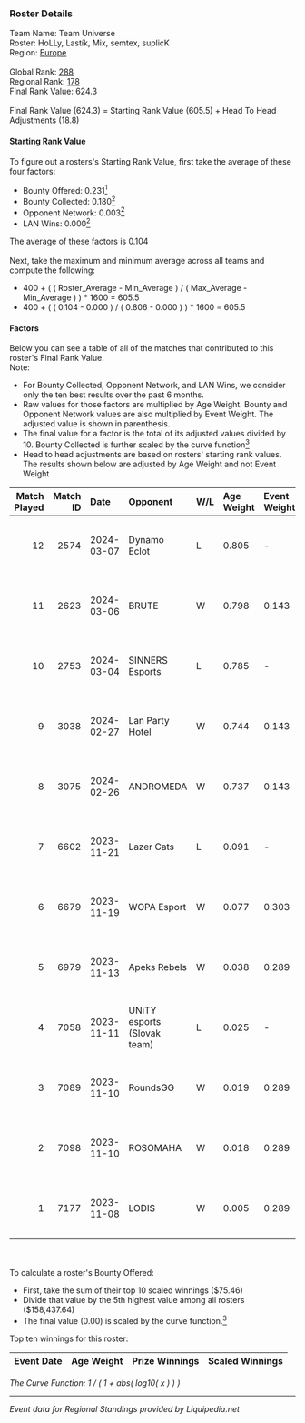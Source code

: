### Roster Details<br />
Team Name: Team Universe<br />
Roster: HoLLy, Lastík, Mix, semtex, suplicK<br />
Region: [Europe]( ../standings_europe.md)<br />
<br />
Global Rank: [288](../standings_global.md)<br />
Regional Rank: [178]( ../standings_europe.md)<br />
Final Rank Value:  624.3<br />
<br />
Final Rank Value (624.3) = Starting Rank Value (605.5) + Head To Head Adjustments (18.8)<br />

#### Starting Rank Value<br />
To figure out a rosters's Starting Rank Value, first take the average of these four factors:<br />
- Bounty Offered: 0.231[<sup>1</sup>](#table2)
- Bounty Collected: 0.180[<sup>2</sup>](#table1)
- Opponent Network: 0.003[<sup>2</sup>](#table1)
- LAN Wins: 0.000[<sup>2</sup>](#table1)

The average of these factors is 0.104<br />
<br />
Next, take the maximum and minimum average across all teams and compute the following:<br />
- 400 + ( ( Roster_Average - Min_Average ) / ( Max_Average - Min_Average ) ) * 1600 = 605.5
- 400 + ( ( 0.104 - 0.000 ) / ( 0.806 - 0.000 ) ) * 1600 = 605.5


#### Factors<br />
Below you can see a table of all of the matches that contributed to this roster's Final Rank Value.<br />
Note:<br />

- For Bounty Collected, Opponent Network, and LAN Wins, we consider only the ten best results over the past 6 months.
- Raw values for those factors are multiplied by Age Weight. Bounty and Opponent Network values are also multiplied by Event Weight. The adjusted value is shown in parenthesis.
- The final value for a factor is the total of its adjusted values divided by 10. Bounty Collected is further scaled by the curve function[<sup>3</sup>](#curveFunction)
- Head to head adjustments are based on rosters' starting rank values. The results shown below are adjusted by Age Weight and not Event Weight
<span id="table1"></span><br />


| Match Played | Match ID | Date       | Opponent                    | W/L | Age Weight | Event Weight | Bounty Collected | Opponent Network | LAN Wins  | H2H Adj. | Roster                                  |
| -: | -: | :- | :- | :- | :- | :- | :- | :- | :- | -: | :- |
|           12 |     2574 | 2024-03-07 | Dynamo Eclot                | L   | 0.805      | -            | -                | -                | -         |    -1.34 | HoLLy, Lastík, Mix, semtex, suplicK     |
|           11 |     2623 | 2024-03-06 | BRUTE                       | W   | 0.798      | 0.143        | 0.000 (0.000)    | 0.122 (0.014)    | 0 (0.000) |    10.17 | HoLLy, Lastík, pandi7o, semtex, suplicK |
|           10 |     2753 | 2024-03-04 | SINNERS Esports             | L   | 0.785      | -            | -                | -                | -         |    -2.60 | HoLLy, Lastík, Mix, semtex, suplicK     |
|            9 |     3038 | 2024-02-27 | Lan Party Hotel             | W   | 0.744      | 0.143        | 0.000 (0.000)    | 0.000 (0.000)    | 0 (0.000) |     5.37 | HoLLy, Lastík, Mix, semtex, suplicK     |
|            8 |     3075 | 2024-02-26 | ANDROMEDA                   | W   | 0.737      | 0.143        | 0.000 (0.000)    | 0.000 (0.000)    | 0 (0.000) |     5.45 | HoLLy, Lastík, Mix, semtex, suplicK     |
|            7 |     6602 | 2023-11-21 | Lazer Cats                  | L   | 0.091      | -            | -                | -                | -         |    -1.36 | HoLLy, Lastík, MAXX, Mix, semtex        |
|            6 |     6679 | 2023-11-19 | WOPA Esport                 | W   | 0.077      | 0.303        | 0.009 (0.000)    | 0.485 (0.011)    | 0 (0.000) |     1.75 | brzer, buNNy, Gnøffe, Leakz, LUMSEN     |
|            5 |     6979 | 2023-11-13 | Apeks Rebels                | W   | 0.038      | 0.289        | 0.005 (0.000)    | 0.071 (0.001)    | 0 (0.000) |     0.74 | HoLLy, Lastík, MAXX, Mix, semtex        |
|            4 |     7058 | 2023-11-11 | UNiTY esports (Slovak team) | L   | 0.025      | -            | -                | -                | -         |    -0.08 | Levi, luko, M1key, NIO, Pechyn          |
|            3 |     7089 | 2023-11-10 | RoundsGG                    | W   | 0.019      | 0.289        | 0.000 (0.000)    | 0.170 (0.001)    | 0 (0.000) |     0.39 | HoLLy, Lastík, MAXX, Mix, semtex        |
|            2 |     7098 | 2023-11-10 | ROSOMAHA                    | W   | 0.018      | 0.289        | 0.000 (0.000)    | 0.136 (0.001)    | 0 (0.000) |     0.29 | HoLLy, Lastík, MAXX, Mix, semtex        |
|            1 |     7177 | 2023-11-08 | LODIS                       | W   | 0.005      | 0.289        | 0.000 (0.000)    | 0.005 (0.000)    | 0 (0.000) |     0.04 | Flayy, freo, kisserek, Majster, n0tice  |

<br />
<span id="table2"></span><br />
To calculate a roster's Bounty Offered:<br />

- First, take the sum of their top 10 scaled winnings ($75.46)
- Divide that value by the 5th highest value among all rosters ($158,437.64)
- The final value (0.00) is scaled by the curve function.[<sup>3</sup>](#curveFunction)

Top ten winnings for this roster:<br />

| Event Date | Age Weight | Prize Winnings | Scaled Winnings |
| :- | -: | :- | :- |


<span id="curveFunction"></span>_The Curve Function: 1 / ( 1 + abs( log10( x ) ) )_<br />

---
_Event data for Regional Standings provided by Liquipedia.net_<br />
